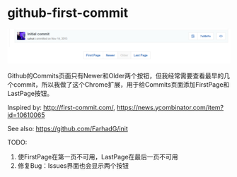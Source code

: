 # github-first-commit


![screenshot](screenshots/buttons.png)

<p>
  Github的Commits页面只有Newer和Older两个按钮，但我经常需要查看最早的几个commit，所以我做了这个Chrome扩展，用于给Commits页面添加FirstPage和LastPage按钮。
</p>

<p>
Inspired by: <a href='http://first-commit.com/'>http://first-commit.com/</a>, <a href='https://news.ycombinator.com/item?id=10610065'>https://news.ycombinator.com/item?id=10610065</a>
</p>
<p>
See also: <a href='https://github.com/FarhadG/init'>https://github.com/FarhadG/init</a>
</p>

<p>TODO:
<ol>
<li>使FirstPage在第一页不可用，LastPage在最后一页不可用</li>
<li>修复Bug：Issues界面也会显示两个按钮</li>
</ol>
</p>
